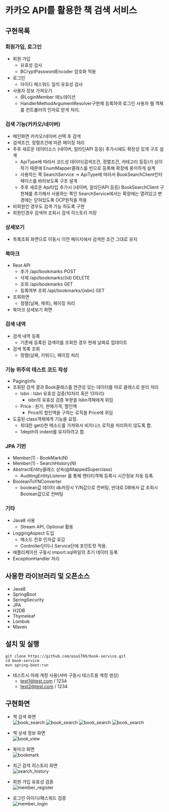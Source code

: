 # 카카오 API를 활용한 책 검색 서비스

## 구현목록
### 회원가입, 로그인
- 회원 가입
  - 유효성 검사
  - BCryptPasswordEncoder 암호화 적용
- 로그인
  - 아이디 패스워드 일치 유효성 검사
- 사용자 정보 가져오기
  - @LoginMember 애노테이션
  - HandlerMethodArgumentResolver구현체 등록하여 로그인 사용자 웹 객체를 컨트롤러의 인자로 받게 처리.

### 검색 기능(카카오/네이버)
- 메인화면 카카오/네이버 선택 후 검색
- 검색조건, 정렬조건에 따른 페이징 처리
- 추후 새로운 데이터소스 (네이버, 알라딘API 등등) 추가시에도 확장성 있게 구조 설계
  - ApiType에 따라서 코드성 데이터(검색조건, 정렬조건, 카테고리 등등)가 상이하기 때문에 EnumMapper클래스를 빈으로 등록해 확장에 용이하게 설계
  - 사용하는 쪽 SearchService -> ApiType에 따라서 BookSearchClient인터페이스를 바라보도록 구조 설계
  - 추후 새로운 Api타입 추가시 (네이버, 알라딘API 등등) BookSearchClient 구현체를 추가해서 사용하는 쪽인 SearchService에서는 확장에는 열려있고 변경에는 닫혀있도록 OCP원칙을 적용
- 비회원인 경우도 검색 가능 하도록 구현
- 회원인경우 검색어 조회시 검색 히스토리 저장

### 상세보기
- 목록조회 화면으로 이동시 이전 페이지에서 검색한 조건 그대로 유지

### 북마크
- Rest API
  - 추가 /api/bookmarks POST
  - 삭제 /api/bookmarks/{id} DELETE
  - 조회 /api/bookmarks GET
  - 등록여부 조회 /api/bookmarks/{isbn} GET
- 조회화면
  - 정렬(날짜, 제목), 페이징 처리
- 북마크 상세보기 화면

### 검색 내역
- 검색 내역 등록
  - 기존에 등록된 검색어를 조회한 경우 현재 날짜로 업데이트
- 검색 목록 조회
  - 정렬(날짜, 키워드), 페이징 처리

### 기능 위주의 테스트 코드 작성
- PagingInfo
- 조회된 검색 결과 Book클래스를 연관성 있는 데이터를 따로 클래스로 분리 처리
  - Isbn : Isbn 유효성 검증(10자리 혹은 13자리)
    - isbn의 유효성 검증 부분을 Isbn객체에게 위임
  - Price : 원가, 판매가격, 할인액
    - Price의 할인액을 구하는 로직을 Price에 위임
- 도출된 class객체에게 기능을 요청.
  - 최대한 get()한 메소드를 가져와서 비지니스 로직을 처리하지 않도록 함.
  - 1depth의 indent를 유지하려고 함.

### JPA 기반
- Member(1) - BookMark(N)
- Member(1) - SearchHistory(N)
- AbstractEntity클래스 상속(@MappedSuperclass)
  - AuditingEntityListener 를 통해 엔티티객체 등록시 시간정보 자동 등록.
- BooleanToYNConverter
  - boolean값 데이터 db저장시 Y/N값으로 컨버팅, 반대로 DB에서 값 조회시 Boolean값으로 컨버팅

### 기타
- Java8 사용
  - Stream API, Optional 활용
- LoggingAspect 도입
  - 메소드 전후 인자값 로깅
  - Controller단이나 Service단에 포인트컷 적용.
- 애플리케이션 구동시 import.sql파일의 초기 데이터 등록
- ExceptionHandler 처리


## 사용한 라이브러리 및 오픈소스
- Java8
- SpringBoot
- SpringSecurity
- JPA
- H2DB
- Thymeleaf
- Lombok
- Maven

## 설치 및 실행
```
git clone https://github.com/ooa1769/book-service.git
cd book-service
mvn spring-boot:run
```

- 테스트시 아래 계정 사용(서버 구동시 테스트용 계정 생성)
    - test1@test.com / 1234
    - test2@test.com / 1234
    
## 구현화면
- 책 검색 화면 <br>
![book_search](./images/book_search.png)
![book_search](./images/book_search2.png)
![book_search](./images/book_search3.png)
![book_search](./images/book_search4.png)

- 책 상세 정보 화면<br>
![book_view](./images/book_view.png)

- 북마크 화면<br>
![bookmark](./images/bookmark.png)

- 최근 검색 히스토리 화면<br>
![search_history](./images/search_history.png)

- 회원 가입 유효성 검증<br>
![member_register](./images/member_register.png)

- 로그인 아이디/패스워드 검증<br>
![member_login](./images/member_login.png)
